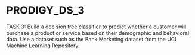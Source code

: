 # PRODIGY_DS_3

TASK 3: Build a decision tree classifier to predict whether a customer will purchase a product or service based on their demographic and behavioral data. Use a dataset such as the Bank Marketing dataset from the UCI Machine Learning Repository.
